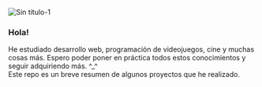 ![Sin título-1](https://user-images.githubusercontent.com/113515859/209331093-cb54243e-b33a-4c84-8bd9-7f57309e9c8d.png)

### Hola!
He estudiado desarrollo web, programación de videojuegos, cine y muchas cosas más. Espero poder poner en práctica todos estos conocimientos y seguir adquiriendo más. ^_^ <br>
Este repo es un breve resumen de algunos proyectos que he realizado.
